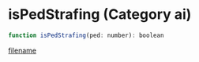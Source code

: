 # isPedStrafing (Category ai)

```js
function isPedStrafing(ped: number): boolean
```

[filename](isPedStrafing_m.md ':include')